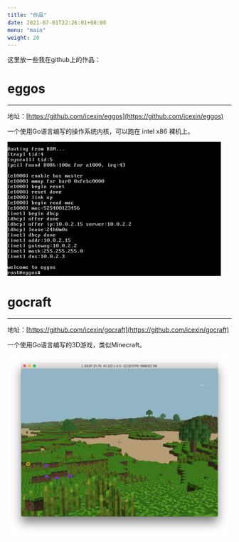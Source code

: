 ```yaml
---
title: "作品"
date: 2021-07-01T22:26:01+08:00
menu: "main"
weight: 20
---
```


这里放一些我在github上的作品：

# eggos 
<hr />

地址：[https://github.com/icexin/eggos](https://github.com/icexin/eggos)

一个使用Go语言编写的操作系统内核，可以跑在 intel x86 裸机上。

![eggos](/images/js.gif)


# gocraft
<hr />

地址：[https://github.com/icexin/gocraft](https://github.com/icexin/gocraft)

一个使用Go语言编写的3D游戏，类似Minecraft。

![gocraft](/images/gocraft.png)

